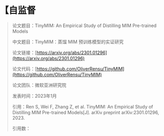 # 【自监督

> 论文题目：TinyMIM: An Empirical Study of Distilling MIM Pre-trained Models
>
> 中文题目：TinyMIM：蒸馏 MIM 预训练模型的实证研究
>
> 论文链接：[https://arxiv.org/abs/2301.01296](https://arxiv.org/abs/2301.01296)
>
> 论文代码：[https://github.com/OliverRensu/TinyMIM](https://github.com/OliverRensu/TinyMIM)
>
> 论文团队：微软亚洲研究院
>
> 发表时间：2023年1月
>
> 引用：Ren S, Wei F, Zhang Z, et al. TinyMIM: An Empirical Study of Distilling MIM Pre-trained Models[J]. arXiv preprint arXiv:2301.01296, 2023.
>
> 引用数：



